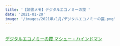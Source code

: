 ```yaml
---
title: '【読書メモ】デジタルエコノミーの罠 '
date: '2021-01-20'
image: '/images/2021年/1月/デジタルエコノミーの罠.png'
---
```


<br />

<a style=color:green href="https://www.amazon.co.jp/dp/4757123779/ref=cm_sw_r_tw_dp_HQ5bGb3XYB6VF">
デジタルエコノミーの罠   マシュー・ハインドマン  </a>  
